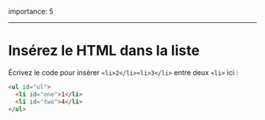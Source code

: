 importance: 5

---

# Insérez le HTML dans la liste

Écrivez le code pour insérer `<li>2</li><li>3</li>` entre deux `<li>` ici :

```html
<ul id="ul">
  <li id="one">1</li>
  <li id="two">4</li>
</ul>
```
